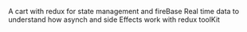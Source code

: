 A cart with redux for state management and fireBase Real time data to understand how asynch and side Effects work with redux toolKit
